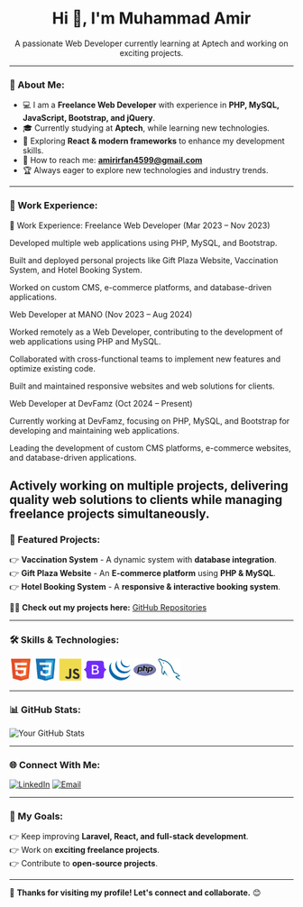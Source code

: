 <h1 align="center"> Hi 👋, I'm Muhammad Amir </h1>

<p align="center">
A passionate Web Developer currently learning at Aptech and working on exciting projects.
</p>

---

### 🚀 About Me:
- 💻 I am a **Freelance Web Developer** with experience in **PHP, MySQL, JavaScript, Bootstrap, and jQuery**.
- 🎓 Currently studying at **Aptech**, while learning new technologies.
- 🌱 Exploring **React & modern frameworks** to enhance my development skills.
- 📧 How to reach me: **amirirfan4599@gmail.com**
- 🏆 Always eager to explore new technologies and industry trends.

---

### 🎼 Work Experience:
🎼 Work Experience:
Freelance Web Developer (Mar 2023 – Nov 2023)

Developed multiple web applications using PHP, MySQL, and Bootstrap.

Built and deployed personal projects like Gift Plaza Website, Vaccination System, and Hotel Booking System.

Worked on custom CMS, e-commerce platforms, and database-driven applications.

Web Developer at MANO (Nov 2023 – Aug 2024)

Worked remotely as a Web Developer, contributing to the development of web applications using PHP and MySQL.

Collaborated with cross-functional teams to implement new features and optimize existing code.

Built and maintained responsive websites and web solutions for clients.

Web Developer at DevFamz (Oct 2024 – Present)

Currently working at DevFamz, focusing on PHP, MySQL, and Bootstrap for developing and maintaining web applications.

Leading the development of custom CMS platforms, e-commerce websites, and database-driven applications.

Actively working on multiple projects, delivering quality web solutions to clients while managing freelance projects simultaneously.
---

### 🌟 Featured Projects:
👉 **Vaccination System** - A dynamic system with **database integration**.  
👉 **Gift Plaza Website** - An **E-commerce platform** using **PHP & MySQL**.  
👉 **Hotel Booking System** - A **responsive & interactive booking system**.  

👨‍💻 **Check out my projects here:** [GitHub Repositories](https://github.com/dev-muhammad-amir)

---

### 🛠️ Skills & Technologies:
<p align="left">
  <img src="https://raw.githubusercontent.com/devicons/devicon/master/icons/html5/html5-original.svg" alt="html5" width="40" height="40"/>
  <img src="https://raw.githubusercontent.com/devicons/devicon/master/icons/css3/css3-original.svg" alt="css3" width="40" height="40"/>
  <img src="https://raw.githubusercontent.com/devicons/devicon/master/icons/javascript/javascript-original.svg" alt="javascript" width="40" height="40"/>
  <img src="https://raw.githubusercontent.com/devicons/devicon/master/icons/bootstrap/bootstrap-plain.svg" alt="bootstrap" width="40" height="40"/>
  <img src="https://raw.githubusercontent.com/devicons/devicon/master/icons/jquery/jquery-original.svg" alt="jquery" width="40" height="40"/>
  <img src="https://raw.githubusercontent.com/devicons/devicon/master/icons/php/php-original.svg" alt="php" width="40" height="40"/>
  <img src="https://raw.githubusercontent.com/devicons/devicon/master/icons/mysql/mysql-original.svg" alt="mysql" width="40" height="40"/>
</p>

---

### 📊 GitHub Stats:
![Your GitHub Stats](https://github-readme-stats.vercel.app/api?username=dev-muhammad-amir&show_icons=true&theme=tokyonight)

---

### 🌐 Connect With Me:
[![LinkedIn](https://img.shields.io/badge/LinkedIn-blue?logo=linkedin)](https://www.linkedin.com/in/amir-irfan-1569b631a/)
[![Email](https://img.shields.io/badge/Email-red?logo=gmail)](mailto:amirirfan4599@gmail.com)

---

### 🌟 My Goals:
👉 Keep improving **Laravel, React, and full-stack development**.  
👉 Work on **exciting freelance projects**.  
👉 Contribute to **open-source projects**.  

---

🚀 **Thanks for visiting my profile! Let's connect and collaborate.** 😊
